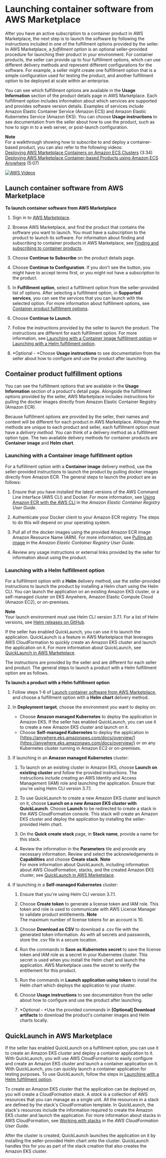 # Launching container software from AWS Marketplace<a name="buyer-configuring-a-product"></a>

After you have an active subscription to a container product in AWS Marketplace, the next step is to launch the software by following the instructions included in one of the fulfillment options provided by the seller\. In AWS Marketplace, a *fulfillment option* is an optional seller\-provided procedure for launching their product in your environment\. For container products, the seller can provide up to four fulfillment options, which can use different delivery methods and represent different configurations for the software\. For example, a seller might create one fulfillment option that is a simple configuration used for testing the product, and another fulfillment option to be deployed at scale within an enterprise\. 

 You can see which fulfillment options are available in the **Usage Information** section of the product details page in AWS Marketplace\. Each fulfillment option includes information about which services are supported and provides software version details\. Examples of services include Amazon Elastic Container Service \(Amazon ECS\) and Amazon Elastic Kubernetes Service \(Amazon EKS\)\. You can choose **Usage instructions** to see documentation from the seller about how to use the product, such as how to sign in to a web server, or post\-launch configuration\.

**Note**  
For a walkthrough showing how to subscribe to and deploy a container\-based product, you can also refer to the following videos:  
[ Deploying AWS Marketplace Containers on Amazon ECS Clusters](https://www.youtube.com/watch?v=XaiUAiQQJtk) \(3:34\)
[ Deploying AWS Marketplace Container\-based Products using Amazon ECS Anywhere](https://www.youtube.com/watch?v=9SFjG2UaxXs) \(5:07\)

[![AWS Videos](http://img.youtube.com/vi/https://www.youtube.com/embed/9SFjG2UaxXs/0.jpg)](http://www.youtube.com/watch?v=https://www.youtube.com/embed/9SFjG2UaxXs)

## Launch container software from AWS Marketplace<a name="buyer-launching-a-product"></a>

**To launch container software from AWS Marketplace**

1. Sign in to [AWS Marketplace](https://aws.amazon.com/marketplace)\.

1. Browse AWS Marketplace, and find the product that contains the software you want to launch\. You must have a subscription to the product to launch its software\. For information about finding and subscribing to container products in AWS Marketplace, see [Finding and subscribing to container products](buyer-finding-and-subscribing-to-container-products.md)\.

1. Choose **Continue to Subscribe** on the product details page\.

1. Choose **Continue to Configuration**\. If you don't see the button, you might have to accept terms first, or you might not have a subscription to the product\.

1. In **Fulfillment option**, select a fulfillment option from the seller\-provided list of options\. After selecting a fulfillment option, in **Supported services**, you can see the services that you can launch with the selected option\. For more information about fulfillment options, see [Container product fulfillment options](#buyer-launch-container-fulfillment-options)\.

1. Choose **Continue to Launch**\.

1. Follow the instructions provided by the seller to launch the product\. The instructions are different for each fulfillment option\. For more information, see [Launching with a Container image fulfillment option](#buyer-launch-container-image) or [Launching with a Helm fulfillment option](#buyer-launch-container-helm)\.

1. *Optional \- *Choose **Usage instructions** to see documentation from the seller about how to configure and use the product after launching\.

## Container product fulfillment options<a name="buyer-launch-container-fulfillment-options"></a>

You can see the fulfillment options that are available in the **Usage Information** section of a product's detail page\. Alongside the fulfillment options provided by the seller, AWS Marketplace includes instructions for pulling the docker images directly from Amazon Elastic Container Registry \(Amazon ECR\)\.

Because fulfillment options are provided by the seller, their names and content will be different for each product in AWS Marketplace\. Although the methods are unique to each product and seller, each fulfillment option must have a *delivery method*\. You can think of a delivery method as a fulfillment option type\. The two available delivery methods for container products are **Container image** and **Helm chart**\.

### Launching with a Container image fulfillment option<a name="buyer-launch-container-image"></a>

For a fulfillment option with a **Container image** delivery method, use the seller\-provided instructions to launch the product by pulling docker images directly from Amazon ECR\. The general steps to launch the product are as follows:

1. Ensure that you have installed the latest versions of the AWS Command Line Interface \(AWS CLI\) and Docker\. For more information, see [Using Amazon ECR with the AWS CLI](https://docs.aws.amazon.com/AmazonECR/latest/userguide/getting-started-cli.html) in the *Amazon Elastic Container Registry User Guide*\.

1. Authenticate your Docker client to your Amazon ECR registry\. The steps to do this will depend on your operating system\.

1. Pull all of the docker images using the provided Amazon ECR image Amazon Resource Name \(ARN\)\. For more information, see [Pulling an image](https://docs.aws.amazon.com/AmazonECR/latest/userguide/docker-pull-ecr-image.html) in the *Amazon Elastic Container Registry User Guide*\.

1. Review any usage instructions or external links provided by the seller for information about using the product\.

### Launching with a Helm fulfillment option<a name="buyer-launch-container-helm"></a>

For a fulfillment option with a **Helm** delivery method, use the seller\-provided instructions to launch the product by installing a Helm chart using the Helm CLI\. You can launch the application on an existing Amazon EKS cluster, or a self\-managed cluster on EKS Anywhere, Amazon Elastic Compute Cloud \(Amazon EC2\), or on\-premises\.

**Note**  
Your launch environment must use Helm CLI version 3\.7\.1\. For a list of Helm versions, see [Helm releases on GitHub](https://github.com/helm/helm/releases)\.

If the seller has enabled QuickLaunch, you can use it to launch the application\. QuickLaunch is a feature in AWS Marketplace that leverages AWS CloudFormation to quickly create an Amazon EKS cluster and launch the application on it\. For more information about QuickLaunch, see [QuickLaunch in AWS Marketplace](#buyer-launch-container-quicklaunch)\.

The instructions are provided by the seller and are different for each seller and product\. The general steps to launch a product with a Helm fulfillment option are as follows\.

**To launch a product with a Helm fulfillment option**

1. Follow steps 1\-6 of [Launch container software from AWS Marketplace](#buyer-launching-a-product), and choose a fulfillment option with a **Helm chart** delivery method\.

1. In **Deployment target**, choose the environment you want to deploy on:
   + Choose **Amazon managed Kubernetes** to deploy the application in Amazon EKS\. If the seller has enabled QuickLaunch, you can use it to create a new Amazon EKS cluster and launch on it\.
   + Choose **Self\-managed Kubernetes** to deploy the application in [https://anywhere.eks.amazonaws.com/docs/overview/](https://anywhere.eks.amazonaws.com/docs/overview/) or on any Kubernetes cluster running in Amazon EC2 or on\-premises\.

1. If launching in an **Amazon managed Kubernetes** cluster:

   1. To launch on an existing cluster in Amazon EKS, choose **Launch on existing cluster** and follow the provided instructions\. The instructions include creating an AWS Identity and Access Management \(IAM\) role and launching the application\. Ensure that you're using Helm CLI version 3\.7\.1\.

   1. To use QuickLaunch to create a new Amazon EKS cluster and launch on it, choose **Launch on a new Amazon EKS cluster with QuickLaunch**\. Choose **Launch** to be redirected to create a stack in the AWS CloudFormation console\. This stack will create an Amazon EKS cluster and deploy the application by installing the seller\-provided Helm chart\.

   1. On the **Quick create stack** page, in **Stack name**, provide a name for this stack\.

   1. Review the information in the **Parameters** tile and provide any necessary information\. Review and select the acknowledgements in **Capabilities** and choose **Create stack**\.
**Note**  
For more information about QuickLaunch, including information about AWS CloudFormation, stacks, and the created Amazon EKS cluster, see [QuickLaunch in AWS Marketplace](#buyer-launch-container-quicklaunch)\.

1. If launching in a **Self\-managed Kubernetes** cluster:

   1. Ensure that you're using Helm CLI version 3\.7\.1\.

   1. Choose **Create token** to generate a license token and IAM role\. This token and role is used to communicate with AWS License Manager to validate product entitlements\.
**Note**  
The maximum number of license tokens for an account is 10\.

   1. Choose **Download as CSV** to download a \.csv file with the generated token information\. As with all secrets and passwords, store the \.csv file in a secure location\.

   1. Run the commands in **Save as Kubernetes secret** to save the license token and IAM role as a secret in your Kubernetes cluster\. This secret is used when you install the Helm chart and launch the application\. AWS Marketplace uses the secret to verify the entitlement for this product\.

   1. Run the commands in **Launch application using token** to install the Helm chart which deploys the application to your cluster\.

   1. Choose **Usage instructions** to see documentation from the seller about how to configure and use the product after launching\.

   1. *Optional \- *Use the provided commands in **\[Optional\] Download artifacts** to download the product's container images and Helm charts locally\.

## QuickLaunch in AWS Marketplace<a name="buyer-launch-container-quicklaunch"></a>

If the seller has enabled QuickLaunch on a fulfillment option, you can use it to create an Amazon EKS cluster and deploy a container application to it\. With QuickLaunch, you will use AWS CloudFormation to easily configure and create an Amazon EKS cluster and launch a container application on it\. With QuickLaunch, you can quickly launch a container application for testing purposes\. To use QuickLaunch, follow the steps in [Launching with a Helm fulfillment option](#buyer-launch-container-helm)\.

To create an Amazon EKS cluster that the application can be deployed on, you will create a CloudFormation stack\. A *stack* is a collection of AWS resources that you can manage as a single unit\. All the resources in a stack are defined by the stack's CloudFormation template\. In QuickLaunch, the stack's resources include the information required to create the Amazon EKS cluster and launch the application\. For more information about stacks in AWS CloudFormation, see [Working with stacks](https://docs.aws.amazon.com/AWSCloudFormation/latest/UserGuide/stacks.html) in the *AWS CloudFormation User Guide*\.

After the cluster is created, QuickLaunch launches the application on it by installing the seller\-provided Helm chart onto the cluster\. QuickLaunch handles this for you as part of the stack creation that also creates the Amazon EKS cluster\.